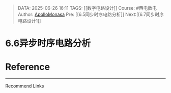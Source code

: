 > DATA: 2025-06-26 16:11
> TAGS: [[数字电路设计]]
> Course: #西电数电 
> Author: [ApolloMonasa](https://github.com/ApolloMonasa)
> Pre: [[6.5同步时序电路分析]]
> Next:[[6.7同步时序电路设计1]]


# 6.6异步时序电路分析


# Reference


---
Recommend Links
